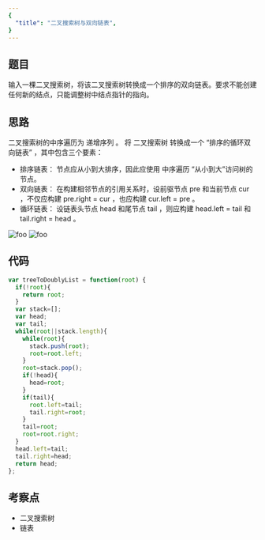 ```yaml
---
{
  "title": "二叉搜索树与双向链表",
}
---
```


## 题目

输入一棵二叉搜索树，将该二叉搜索树转换成一个排序的双向链表。要求不能创建任何新的结点，只能调整树中结点指针的指向。

## 思路

二叉搜索树的中序遍历为 递增序列 。
将 二叉搜索树 转换成一个 “排序的循环双向链表” ，其中包含三个要素：
- 排序链表： 节点应从小到大排序，因此应使用 中序遍历 “从小到大”访问树的节点。
- 双向链表： 在构建相邻节点的引用关系时，设前驱节点 pre 和当前节点 cur ，不仅应构建 pre.right = cur ，也应构建 cur.left = pre 。
- 循环链表： 设链表头节点 head 和尾节点 tail ，则应构建 head.left = tail 和 tail.right = head 。

<img src="/二叉搜索树与双向链表.png" alt="foo">
<img src="/bt-cycle-list.png" alt="foo">

## 代码

```js
var treeToDoublyList = function(root) {
  if(!root){
    return root;
  }
  var stack=[];
  var head;
  var tail;
  while(root||stack.length){
    while(root){
      stack.push(root);
      root=root.left;
    }
    root=stack.pop();
    if(!head){
      head=root;
    }
    if(tail){
      root.left=tail;
      tail.right=root;
    }
    tail=root;
    root=root.right;
  }
  head.left=tail;
  tail.right=head;
  return head;
};
```

## 考察点

- 二叉搜索树
- 链表